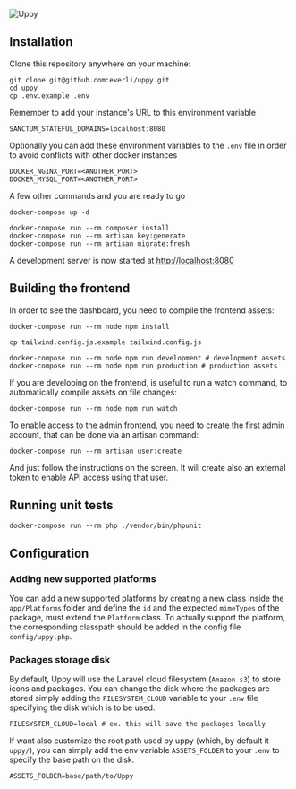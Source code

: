 ![Uppy](https://banners.beyondco.de/Uppy.png?theme=light&packageManager=composer&packageName=create-project+everli%2Fuppy&pattern=architect&style=style_1&description=mobile+apps+distribution+platform&md=1&showWatermark=0&fontSize=125px&images=device-mobile)

## Installation

Clone this repository anywhere on your machine:

```shell script
git clone git@github.com:everli/uppy.git
cd uppy
cp .env.example .env 
```

Remember to add your instance's URL to this environment variable

```dotenv
SANCTUM_STATEFUL_DOMAINS=localhost:8080
```

Optionally you can add these environment variables to the `.env` file in order to avoid conflicts with other docker instances

```dotenv
DOCKER_NGINX_PORT=<ANOTHER_PORT>
DOCKER_MYSQL_PORT=<ANOTHER_PORT>
```

A few other commands and you are ready to go

```shell script
docker-compose up -d

docker-compose run --rm composer install
docker-compose run --rm artisan key:generate
docker-compose run --rm artisan migrate:fresh
```

A development server is now started at [http://localhost:8080](http://localhost:8080)

## Building the frontend

In order to see the dashboard, you need to compile the frontend assets:
```shell script
docker-compose run --rm node npm install

cp tailwind.config.js.example tailwind.config.js

docker-compose run --rm node npm run development # development assets
docker-compose run --rm node npm run production # production assets
```

If you are developing on the frontend, is useful to run a watch command, to automatically compile assets on file changes:
```shell script
docker-compose run --rm node npm run watch
```

To enable access to the admin frontend, you need to create the first admin account, that can be done via an artisan command:
```shell script
docker-compose run --rm artisan user:create
```
And just follow the instructions on the screen. It will create also an external token to enable API access using that user.

## Running unit tests
```shell script
docker-compose run --rm php ./vendor/bin/phpunit
```

## Configuration

### Adding new supported platforms

You can add a new supported platforms by creating a new class inside the `app/Platforms` folder and define the `id` and the expected `mimeTypes` of the package, must extend the `Platform` class.
To actually support the platform, the corresponding classpath should be added in the config file `config/uppy.php`.

### Packages storage disk
By default, Uppy will use the Laravel cloud filesystem (`Amazon s3`) to store icons and packages.
You can change the disk where the packages are stored simply adding the `FILESYSTEM_CLOUD` variable to your `.env` file specifying the disk which is to be used.

```dotenv
FILESYSTEM_CLOUD=local # ex. this will save the packages locally
```

If want also customize the root path used by uppy (which, by default it `uppy/`), you can simply add the env variable `ASSETS_FOLDER` to your `.env` to specify the base path on the disk.

```dotenv
ASSETS_FOLDER=base/path/to/Uppy
```

